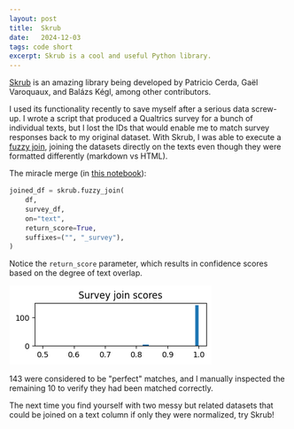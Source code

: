 ```yaml
---
layout: post
title:  Skrub
date:   2024-12-03
tags: code short
excerpt: Skrub is a cool and useful Python library.
---
```

[Skrub](https://github.com/skrub-data/skrub) is an amazing library being developed by Patricio Cerda, Gaël Varoquaux, and Balázs Kégl, among other contributors.

I used its functionality recently to save myself after a serious data screw-up. 
I wrote a script that produced a Qualtrics survey for a bunch of individual texts, but I lost the IDs that would enable me to match survey responses back to my original dataset.
With Skrub, I was able to execute a [fuzzy join](https://skrub-data.org/stable/auto_examples/04_fuzzy_joining.html), joining the datasets directly on the texts even though they were formatted differently (markdown vs HTML).

The miracle merge (in [this notebook](https://github.com/DigitalHarborFoundation/rag-for-math-qa/blob/main/notebooks/SurveyDataAnalysis.ipynb)):

```python
joined_df = skrub.fuzzy_join(
    df,
    survey_df,
    on="text",
    return_score=True,
    suffixes=("", "_survey"),
)
```

Notice the `return_score` parameter, which results in confidence scores based on the degree of text overlap.

![Histogram of join scores](/images/skrub_join_scores.png)

143 were considered to be "perfect" matches, and I manually inspected the remaining 10 to verify they had been matched correctly.

The next time you find yourself with two messy but related datasets that could be joined on a text column if only they were normalized, try Skrub!
